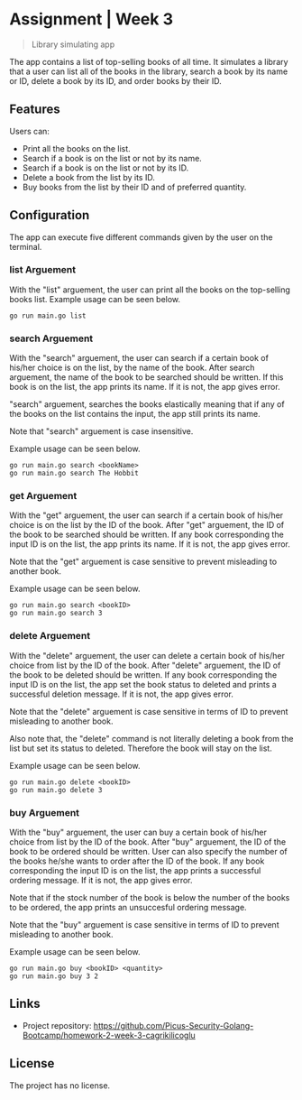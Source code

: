 # Assignment | Week 3

> Library simulating app

The app contains a list of top-selling books of all time. It simulates a library that a user can list all of the books in the library, search a book by its name or ID, delete a book by its ID, and order books by their ID.

## Features

Users can:

- Print all the books on the list.
- Search if a book is on the list or not by its name.
- Search if a book is on the list or not by its ID.
- Delete a book from the list by its ID.
- Buy books from the list by their ID and of preferred quantity.

## Configuration

The app can execute five different commands given by the user on the terminal.

### list Arguement

With the "list" arguement, the user can print all the books on the top-selling books list. Example usage can be seen below.

```
go run main.go list
```

### search Arguement

With the "search" arguement, the user can search if a certain book of his/her choice is on the list, by the name of the book. After search arguement, the name of the book to be searched should be written. If this book is on the list, the app prints its name. If it is not, the app gives error.

"search" arguement, searches the books elastically meaning that if any of the books on the list contains the <bookName> input, the app still prints its name.

Note that "search" arguement is case insensitive.

Example usage can be seen below.

```
go run main.go search <bookName>
go run main.go search The Hobbit
```

### get Arguement

With the "get" arguement, the user can search if a certain book of his/her choice is on the list by the ID of the book. After "get" arguement, the ID of the book to be searched should be written. If any book corresponding the input ID is on the list, the app prints its name. If it is not, the app gives error.

Note that the "get" arguement is case sensitive to prevent misleading to another book.

Example usage can be seen below.

```
go run main.go search <bookID>
go run main.go search 3
```

### delete Arguement

With the "delete" arguement, the user can delete a certain book of his/her choice from list by the ID of the book. After "delete" arguement, the ID of the book to be deleted should be written. If any book corresponding the input ID is on the list, the app set the book status to deleted and prints a successful deletion message. If it is not, the app gives error.

Note that the "delete" arguement is case sensitive in terms of ID to prevent misleading to another book.

Also note that, the "delete" command is not literally deleting a book from the list but set its status to deleted. Therefore the book will stay on the list.

Example usage can be seen below.

```
go run main.go delete <bookID>
go run main.go delete 3
```

### buy Arguement

With the "buy" arguement, the user can buy a certain book of his/her choice from list by the ID of the book. After "buy" arguement, the ID of the book to be ordered should be written. User can also specify the number of the books he/she wants to order after the ID of the book. If any book corresponding the input ID is on the list, the app prints a successful ordering message. If it is not, the app gives error.

Note that if the stock number of the book is below the number of the books to be ordered, the app prints an unsuccesful ordering message.

Note that the "buy" arguement is case sensitive in terms of ID to prevent misleading to another book.

Example usage can be seen below.

```
go run main.go buy <bookID> <quantity>
go run main.go buy 3 2
```

## Links

- Project repository: https://github.com/Picus-Security-Golang-Bootcamp/homework-2-week-3-cagrikilicoglu

## License

The project has no license.
